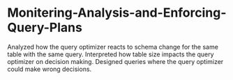 # Monitering-Analysis-and-Enforcing-Query-Plans
Analyzed how the query optimizer reacts to schema change for the same table with the same query. Interpreted how table size impacts the query optimizer on decision making. Designed queries where the query optimizer could make wrong decisions.

